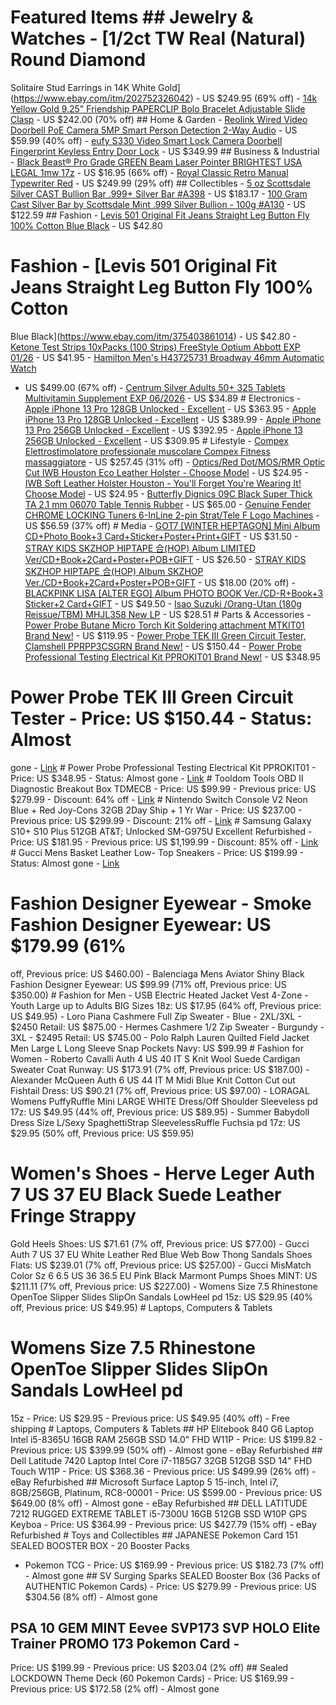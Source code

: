# Featured Items ## Jewelry & Watches - [1/2ct TW Real (Natural) Round Diamond
Solitaire Stud Earrings in 14K White
Gold](https://www.ebay.com/itm/202752326042) - US $249.95 (69% off) - [14k
Yellow Gold 9.25" Friendship PAPERCLIP Bolo Bracelet Adjustable Slide
Clasp](https://www.ebay.com/itm/264888677073) - US $242.00 (70% off) ## Home &
Garden - [Reolink Wired Video Doorbell PoE Camera 5MP Smart Person Detection
2-Way Audio](https://www.ebay.com/itm/134996449571) - US $59.99 (40% off) -
[eufy S330 Video Smart Lock Camera Doorbell Fingerprint Keyless Entry Door
Lock](https://www.ebay.com/itm/134329062974) - US $349.99 ## Business &
Industrial - [Black Beast® Pro Grade GREEN Beam Laser Pointer BRIGHTEST USA
LEGAL 1mw 17z](https://www.ebay.com/itm/176658927493) - US $16.95 (66% off) -
[Royal Classic Retro Manual Typewriter
Red](https://www.ebay.com/itm/364347999072) - US $249.99 (29% off) ##
Collectibles - [5 oz Scottsdale Silver CAST Bullion Bar .999+ Silver Bar
#A398](https://www.ebay.com/itm/314864753670) - US $183.17 - [100 Gram Cast
Silver Bar by Scottsdale Mint .999 Silver Bullion - 100g
#A130](https://www.ebay.com/itm/311531829282) - US $122.59 ## Fashion - [Levis
501 Original Fit Jeans Straight Leg Button Fly 100% Cotton Blue
Black](https://www.ebay.com/itm/375403861014) - US $42.80

# Fashion - [Levis 501 Original Fit Jeans Straight Leg Button Fly 100% Cotton
Blue Black](https://www.ebay.com/itm/375403861014) - US $42.80 - [Ketone Test
Strips 10xPacks (100 Strips) FreeStyle Optium Abbott EXP
01/26](https://www.ebay.com/itm/112424354580) - US $41.95 - [Hamilton Men's
H43725731 Broadway 46mm Automatic Watch](https://www.ebay.com/itm/335287673336)
- US $499.00 (67% off) - [Centrum Silver Adults 50+ 325 Tablets Multivitamin
Supplement EXP 06/2026](https://www.ebay.com/itm/124651088700) - US $34.89 #
Electronics - [Apple iPhone 13 Pro 128GB Unlocked -
Excellent](https://www.ebay.com/itm/403999454004) - US $363.95 - [Apple iPhone
13 Pro 128GB Unlocked - Excellent](https://www.ebay.com/itm/256446109451) - US
$389.99 - [Apple iPhone 13 Pro 256GB Unlocked -
Excellent](https://www.ebay.com/itm/386146593917) - US $392.95 - [Apple iPhone
13 256GB Unlocked - Excellent](https://www.ebay.com/itm/386511533624) - US
$309.95 # Lifestyle - [Compex Elettrostimolatore professionale muscolare Compex
Fitness massaggiatore](https://www.ebay.com/itm/186745213197) - US $257.45 (31%
off) - [Optics/Red Dot/MOS/RMR Optic Cut IWB Houston Eco Leather Holster -
Choose Model](https://www.ebay.com/itm/114719306265) - US $24.95 - [IWB Soft
Leather Holster Houston - You'll Forget You're Wearing It! Choose
Model](https://www.ebay.com/itm/112409018547) - US $24.95 - [Butterfly Dignics
09C Black Super Thick TA 2.1 mm 06070 Table Tennis
Rubber](https://www.ebay.com/itm/314988726231) - US $65.00 - [Genuine Fender
CHROME LOCKING Tuners 6-InLine 2-pin Strat/Tele F Logo
Machines](https://www.ebay.com/itm/401283151877) - US $56.59 (37% off) # Media -
[GOT7 [WINTER HEPTAGON] Mini Album CD+Photo Book+3
Card+Sticker+Poster+Print+GIFT](https://www.ebay.com/itm/167191686123) - US
$31.50 - [STRAY KIDS SKZHOP HIPTAPE 合(HOP) Album LIMITED
Ver/CD+Book+2Card+Poster+POB+GIFT](https://www.ebay.com/itm/167091670066) - US
$26.50 - [STRAY KIDS SKZHOP HIPTAPE 合(HOP) Album SKZHOP
Ver./CD+Book+2Card+Poster+POB+GIFT](https://www.ebay.com/itm/156518165020) - US
$18.00 (20% off) - [BLACKPINK LISA [ALTER EGO] Album PHOTO BOOK Ver./CD-R+Book+3
Sticker+2 Card+GIFT](https://www.ebay.com/itm/167200811968) - US $49.50 - [Isao
Suzuki /Orang-Utan (180g Reissue/TBM) MHJL358 New
LP](https://www.ebay.com/itm/226413434021) - US $28.51 # Parts & Accessories -
[Power Probe Butane Micro Torch Kit Soldering attachment MTKIT01 Brand
New!](https://www.ebay.com/itm/183945952306) - US $119.95 - [Power Probe TEK III
Green Circuit Tester, Clamshell PPRPP3CSGRN Brand
New!](https://www.ebay.com/itm/184682184781) - US $150.44 - [Power Probe
Professional Testing Electrical Kit PPROKIT01 Brand
New!](https://www.ebay.com/itm/401601444728) - US $348.95

# Power Probe TEK III Green Circuit Tester - Price: US $150.44 - Status: Almost
gone - [Link](https://www.ebay.com/itm/401601444728) # Power Probe Professional
Testing Electrical Kit PPROKIT01 - Price: US $348.95 - Status: Almost gone -
[Link](https://www.ebay.com/itm/401601444728) # Tooldom Tools OBD II Diagnostic
Breakout Box TDMECB - Price: US $99.99 - Previous price: US $279.99 - Discount:
64% off - [Link](https://www.ebay.com/itm/195077800895) # Nintendo Switch
Console V2 Neon Blue + Red Joy-Cons 32GB 2Day Ship + 1 Yr War - Price: US
$237.00 - Previous price: US $299.99 - Discount: 21% off -
[Link](https://www.ebay.com/itm/196360826199) # Samsung Galaxy S10+ S10 Plus
512GB AT&T; Unlocked SM-G975U Excellent Refurbished - Price: US $181.95 -
Previous price: US $1,199.99 - Discount: 85% off -
[Link](https://www.ebay.com/itm/186165055162) # Gucci Mens Basket Leather Low-
Top Sneakers - Price: US $199.99 - Status: Almost gone -
[Link](https://www.ebay.com/itm/356159429964)

# Fashion Designer Eyewear - Smoke Fashion Designer Eyewear: US $179.99 (61%
off, Previous price: US $460.00) - Balenciaga Mens Aviator Shiny Black Fashion
Designer Eyewear: US $99.99 (71% off, Previous price: US $350.00) # Fashion for
Men - USB Electric Heated Jacket Vest 4-Zone - Youth Large up to Adults BIG
Sizes 18z: US $17.95 (64% off, Previous price: US $49.95) - Loro Piana Cashmere
Full Zip Sweater - Blue - 2XL/3XL - $2450 Retail: US $875.00 - Hermes Cashmere
1/2 Zip Sweater - Burgundy - 3XL - $2495 Retail: US $745.00 - Polo Ralph Lauren
Quilted Field Jacket Men Large L Long Sleeve Snap Pockets Navy: US $99.99 #
Fashion for Women - Roberto Cavalli Auth 4 US 40 IT S Knit Wool Suede Cardigan
Sweater Coat Runway: US $173.91 (7% off, Previous price: US $187.00) - Alexander
McQueen Auth 6 US 44 IT M Midi Blue Knit Cotton Cut out Fishtail Dress: US
$90.21 (7% off, Previous price: US $97.00) - LORAGAL Womens PuffyRuffle Mini
LARGE WHITE Dress/Off Shoulder Sleeveless pd 17z: US $49.95 (44% off, Previous
price: US $89.95) - Summer Babydoll Dress Size L/Sexy SpaghettiStrap
SleevelessRuffle Fuchsia pd 17z: US $29.95 (50% off, Previous price: US $59.95)
# Women's Shoes - Herve Leger Auth 7 US 37 EU Black Suede Leather Fringe Strappy
Gold Heels Shoes: US $71.61 (7% off, Previous price: US $77.00) - Gucci Auth 7
US 37 EU White Leather Red Blue Web Bow Thong Sandals Shoes Flats: US $239.01
(7% off, Previous price: US $257.00) - Gucci MisMatch Color Sz 6 6.5 US 36 36.5
EU Pink Black Marmont Pumps Shoes MINT: US $211.11 (7% off, Previous price: US
$227.00) - Womens Size 7.5 Rhinestone OpenToe Slipper Slides SlipOn Sandals
LowHeel pd 15z: US $29.95 (40% off, Previous price: US $49.95) # Laptops,
Computers & Tablets

# Womens Size 7.5 Rhinestone OpenToe Slipper Slides SlipOn Sandals LowHeel pd
15z - Price: US $29.95 - Previous price: US $49.95 (40% off) - Free shipping #
Laptops, Computers & Tablets ## HP Elitebook 840 G6 Laptop Intel i5-8365U 16GB
RAM 256GB SSD 14.0" FHD W11P - Price: US $199.82 - Previous price: US $399.99
(50% off) - Almost gone - eBay Refurbished ## Dell Latitude 7420 Laptop Intel
Core i7-1185G7 32GB 512GB SSD 14" FHD Touch W11P - Price: US $368.36 - Previous
price: US $499.99 (26% off) - eBay Refurbished ## Microsoft Surface Laptop 5
15-inch, Intel i7, 8GB/256GB, Platinum, RC8-00001 - Price: US $599.00 - Previous
price: US $649.00 (8% off) - Almost gone - eBay Refurbished ## DELL LATITUDE
7212 RUGGED EXTREME TABLET i5-7300U 16GB 512GB SSD W10P GPS Keyboa - Price: US
$364.99 - Previous price: US $427.79 (15% off) - eBay Refurbished # Toys and
Collectibles ## JAPANESE Pokemon Card 151 SEALED BOOSTER BOX - 20 Booster Packs
- Pokemon TCG - Price: US $169.99 - Previous price: US $182.73 (7% off) - Almost
gone ## SV Surging Sparks SEALED Booster Box (36 Packs of AUTHENTIC Pokemon
Cards) - Price: US $279.99 - Previous price: US $304.56 (8% off) - Almost gone
## PSA 10 GEM MINT Eevee SVP173 SVP HOLO Elite Trainer PROMO 173 Pokemon Card -
Price: US $199.99 - Previous price: US $203.04 (2% off) ## Sealed LOCKDOWN Theme
Deck (60 Pokemon Cards) - Price: US $169.99 - Previous price: US $172.58 (2%
off) - Almost gone

